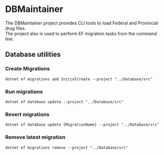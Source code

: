 # DBMaintainer

The DBMaintainer project provides CLI tools to load Federal and Provincial drug files.  
The project also is used to perform EF migration tasks from the command line.

## Database utilities

### Create Migrations

`dotnet ef migrations add InitialCreate --project "../Database/src"`

### Run migrations

`dotnet ef database update --project "../Database/src"`

### Revert migrations

`dotnet ef database update [MigrationName] --project "../Database/src"`

### Remove latest migration

`dotnet ef migrations remove --project "../Database/src"`
